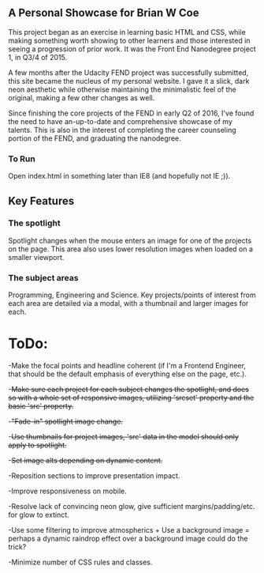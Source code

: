 ## A Personal Showcase for Brian W Coe

This project began as an exercise in learning basic HTML and CSS, while making something worth showing to other learners and those interested in seeing a progression of prior work. It was the Front End Nanodegree project 1, in Q3/4 of 2015.

A few months after the Udacity FEND project was successfully submitted, this site became the nucleus of my personal website. I gave it a slick, dark neon aesthetic while otherwise maintaining the minimalistic feel of the original, making a few other changes as well.

Since finishing the core projects of the FEND in early Q2 of 2016, I've found the need to have an-up-to-date and comprehensive showcase of my talents. This is also in the interest of completing the career counseling portion of the FEND, and graduating the nanodegree.

### To Run
Open index.html in something later than IE8 (and hopefully not IE ;)).

## Key Features

### The spotlight
Spotlight changes when the mouse enters an image for one of the projects on the page. This area also uses lower resolution images when loaded on a smaller viewport.

### The subject areas
Programming, Engineering and Science. Key projects/points of interest from each area are detailed via a modal, with a thumbnail and larger images for each.


# ToDo:
-Make the focal points and headline coherent (if I'm a Frontend Engineer, that should be the default emphasis of everything else on the page, etc.).

-~~Make sure each project for each subject changes the spotlight, and does so with a whole set of responsive images, utilizing 'srcset' property and the basic 'src' property.~~

-~~"Fade-in" spotlight image change.~~

-~~Use thumbnails for project images, 'src' data in the model should only apply to spotlight.~~

-~~Set image alts depending on dynamic content.~~

-Reposition sections to improve presentation impact.

-Improve responsiveness on mobile.


-Resolve lack of convincing neon glow, give sufficient margins/padding/etc. for glow to extinct.

-Use some filtering to improve atmospherics + Use a background image = perhaps a dynamic raindrop effect over a background image could do the trick?

-Minimize number of CSS rules and classes.
